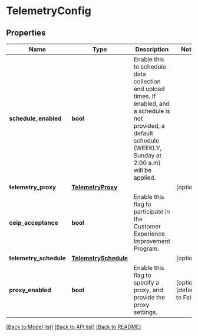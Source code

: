 # TelemetryConfig

## Properties
Name | Type | Description | Notes
------------ | ------------- | ------------- | -------------
**schedule_enabled** | **bool** | Enable this to schedule data collection and upload times. If enabled, and a schedule is not provided, a default schedule (WEEKLY, Sunday at 2:00 a.m) will be applied.  | 
**telemetry_proxy** | [**TelemetryProxy**](TelemetryProxy.md) |  | [optional] 
**ceip_acceptance** | **bool** | Enable this flag to participate in the Customer Experience Improvement Program.  | 
**telemetry_schedule** | [**TelemetrySchedule**](TelemetrySchedule.md) |  | [optional] 
**proxy_enabled** | **bool** | Enable this flag to specify a proxy, and provide the proxy settings. | [optional] [default to False]

[[Back to Model list]](../README.md#documentation-for-models) [[Back to API list]](../README.md#documentation-for-api-endpoints) [[Back to README]](../README.md)

